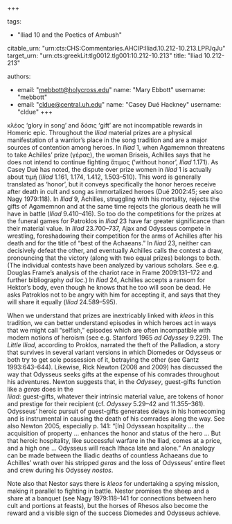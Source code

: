 +++

tags:
- "Iliad 10 and the Poetics of Ambush"

citable_urn: "urn:cts:CHS:Commentaries.AHCIP:Iliad.10.212-10.213.LPPJqJu"
target_urn: "urn:cts:greekLit:tlg0012.tlg001:10.212-10.213"
title: "Iliad 10.212-213"

authors:
- email: "mebbott@holycross.edu"
  name: "Mary Ebbott"
  username: "mebbott"
- email: "cldue@central.uh.edu"
  name: "Casey Dué Hackney"
  username: "cldue"
+++

<p>κλέος ‘glory in song’ and δόσις ‘gift’ are not incompatible rewards in Homeric epic. Throughout the <em>Iliad</em> material prizes are a physical manifestation of a warrior’s place in the song tradition and are a major sources of contention among heroes. In <em>Iliad</em> 1, when Agamemnon threatens to take Achilles’ prize (γέρας), the woman Briseis, Achilles says that he does not intend to continue fighting ἄτιμος (‘without honor’, <em>Iliad</em> 1.171). As Casey Dué has noted, the dispute over prize women in <em>Iliad</em> 1 is actually about τιμή (<em>Iliad</em> 1.161, 1.174, 1.412, 1.503–510). This word is generally translated as ‘honor’, but it conveys specifically the honor heroes receive after death in cult and song as immortalized heroes (Dué 2002:45; see also Nagy 1979:118). In <em>Iliad</em> 9, Achilles, struggling with his mortality, rejects the gifts of Agamemnon and at the same time rejects the glorious death he will have in battle (<em>Iliad</em> 9.410–416). So too do the competitions for the prizes at the funeral games for Patroklos in <em>Iliad</em> 23 have far greater significance than their material value. In <em>Iliad</em> 23.700–737, Ajax and Odysseus compete in wrestling, foreshadowing their competition for the arms of Achilles after his death and for the title of “best of the Achaeans.” In <em>Iliad</em> 23, neither can decisively defeat the other, and eventually Achilles calls the contest a draw, pronouncing that the victory (along with two equal prizes) belongs to both. (The individual contests have been analyzed by various scholars. See e.g. Douglas Frame’s analysis of the chariot race in Frame 2009:131–172 and further bibliography <em>ad loc.</em>) In <em>Iliad</em> 24, Achilles accepts a ransom for Hektor’s body, even though he knows that he too will soon be dead. He asks Patroklos not to be angry with him for accepting it, and says that they will share it equally (<em>Iliad</em> 24.589–595).</p><p>When we understand that prizes are inextricably linked with <em>kleos</em> in this tradition, we can better understand episodes in which heroes act in ways that we might call “selfish,” episodes which are often incompatible with modern notions of heroism (see e.g. Stanford 1965 <em>ad Odyssey</em> 9.229). The <em>Little Iliad</em>, according to Proklos, narrated the theft of the Palladion, a story that survives in several variant versions in which Diomedes or Odysseus or both try to get sole possession of it, betraying the other (see Gantz 1993:643–644). Likewise, Rick Newton (2008 and 2009) has discussed the way that Odysseus seeks gifts at the expense of his comrades throughout his adventures. Newton suggests that, in the <em>Odyssey</em>, guest-gifts function like a <em>geras</em> does in the <br/><em>Iliad</em>: guest-gifts, whatever their intrinsic material value, are tokens of honor and prestige for their recipient (cf. <em>Odyssey</em> 5.29–42 and 11.355–361). Odysseus’ heroic pursuit of guest-gifts generates delays in his homecoming and is instrumental in causing the death of his comrades along the way. See also Newton 2005, especially p. 141: “[In] Odyssean hospitality … the acquisition of property … enhances the honor and status of the hero … But that heroic hospitality, like successful warfare in the Iliad, comes at a price, and a high one … Odysseus will reach Ithaca late and alone.” An analogy can be made between the Iliadic deaths of countless Achaeans due to Achilles’ wrath over his stripped <em>geras</em> and the loss of Odysseus’ entire fleet and crew during his Odyssey <em>nostos</em>.</p><p>Note also that Nestor says there is <em>kleos</em> for undertaking a spying mission, making it parallel to fighting in battle. Nestor promises the sheep and a share at a banquet (see Nagy 1979:118–141 for connections between hero cult and portions at feasts), but the horses of Rhesos also become the reward and a visible sign of the success Diomedes and Odysseus achieve.</p>